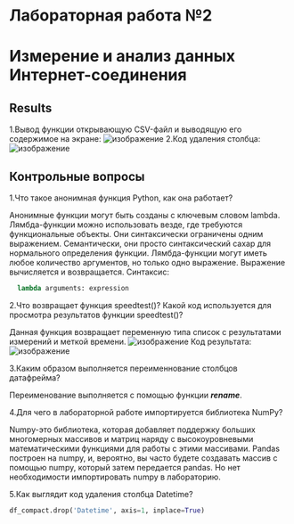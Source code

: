 # Лабораторная работа №2
# Измерение и анализ данных Интернет-соединения
## Results
1.Вывод функции открывающую CSV-файл и выводящую его содержимое на экране:
![изображение](https://user-images.githubusercontent.com/48613530/114280929-bee53980-9a65-11eb-9d1a-a2e33a4c7645.png)
2.Код удаления столбца:
![изображение](https://user-images.githubusercontent.com/48613530/114280999-18e5ff00-9a66-11eb-9534-2036625a85f8.png)
## Контрольные вопросы
1.Что такое анонимная функция Python, как она работает?

Анонимные функции могут быть созданы с ключевым словом lambda. Лямбда-функции можно использовать везде, где требуются функциональные объекты. Они синтаксически ограничены одним выражением. Семантически, они просто синтаксический сахар для нормального определения функции. Лямбда-функции могут иметь любое количество аргументов, но только одно выражение. Выражение вычисляется и возвращается.
Синтаксис:
```python 
  lambda arguments: expression
```
2.Что возвращает функция speedtest()? Какой код используется для просмотра результатов функции speedtest()?

Данная функция возвращает переменную типа список с результатами измерений и меткой времени. ![изображение](https://user-images.githubusercontent.com/48613530/114281252-8f373100-9a67-11eb-8cd1-9df1609f8642.png)
Код результата:
![изображение](https://user-images.githubusercontent.com/48613530/114281422-7a0ed200-9a68-11eb-9ef8-ee5f13283741.png)

3.Каким образом выполняется переименнование столбцов датафрейма?

Переименование выполняется с помощью функции ***rename***.

4.Для чего в лабораторной работе импортируется библиотека NumPy?

Numpy-это библиотека, которая добавляет поддержку больших многомерных массивов и матриц наряду с высокоуровневыми математическими функциями для работы с этими массивами. Pandas построен на numpy, и, вероятно, вы часто будете создавать массив с помощью numpy, который затем передается pandas. Но нет необходимости импортировать numpy в лабораторию.

5.Как выглядит код удаления столбца Datetime?

```python 
df_compact.drop('Datetime', axis=1, inplace=True)
```
